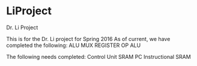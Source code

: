 # LiProject
Dr. Li Project

This is for the Dr. Li project for Spring 2016
As of current, we have completed the following:
  ALU
  MUX
  REGISTER
  OP ALU
  
The following needs completed:
  Control Unit
  SRAM
  PC
  Instructional SRAM
  
